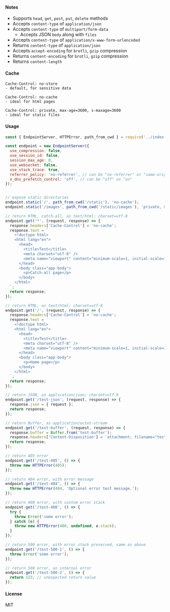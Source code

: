 
#### Notes

- Supports `head`, `get`, `post`, `put`, `delete` methods
- Accepts `content-type` of `application/json`
- Accepts `content-type` of `multipart/form-data`
  - Accepts JSON `body` along with `files`
- Accepts `content-type` of `application/x-www-form-urlencoded`
- Returns `content-type` of `application/json`
- Accepts `accept-encoding` for `brotli`, `gzip` compression
- Returns `content-encoding` for `brotli`, `gzip` compression
- Returns `content-length`

#### Cache

```
Cache-Control: no-store
- default, for sensitive data

Cache-Control: no-cache
- ideal for html pages

Cache-Control: private, max-age=3600, s-maxage=3600
- ideal for static files
```

#### Usage

```js
const { EndpointServer, HTTPError, path_from_cwd } = require('../index');

const endpoint = new EndpointServer({
  use_compression: false,
  use_session_id: false,
  session_max_age: 0,
  use_websocket: false,
  use_stack_trace: true,
  referrer_policy: 'no-referrer', // can be "no-referrer" or "same-origin"
  x_dns_prefetch_control: 'off', // can be "off" on "on"
});


// expose static directories
endpoint.static('/', path_from_cwd('/static'), 'no-cache');
endpoint.static('/images', path_from_cwd('/static/images'), 'private, max-age=3600, s-maxage=3600');

// return HTML, catch-all, as text/html; charset=utf-8
endpoint.get('*', (request, response) => {
  response.headers['Cache-Control'] = 'no-cache';
  response.text = `
    <!doctype html>
    <html lang="en">
      <head>
        <title>Test</title>
        <meta charset="utf-8" />
        <meta name="viewport" content="minimum-scale=1, initial-scale=1, width=device-width, shrink-to-fit=no" />
      </head>
      <body class="app-body">
        <p>Catch-all page</p>
      </body>
    </html>
  `;
  return response;
});

// return HTML, as text/html; charset=utf-8
endpoint.get('/', (request, response) => {
  response.headers['Cache-Control'] = 'no-cache';
  response.text = `
    <!doctype html>
    <html lang="en">
      <head>
        <title>Test</title>
        <meta charset="utf-8" />
        <meta name="viewport" content="minimum-scale=1, initial-scale=1, width=device-width, shrink-to-fit=no" />
      </head>
      <body class="app-body">
        <p>Home page</p>
      </body>
    </html>
  `;
  return response;
});

// return JSON, as application/json; charset=utf-8
endpoint.get('/test-json', (request, response) => {
  response.json = { request };
  return response;
});

// return Buffer, as application/octet-stream
endpoint.get('/test-buffer', (request, response) => {
  response.buffer = Buffer.from('test-buffer');
  response.headers['Content-Disposition'] = `attachment; filename="test-buffer.txt"`;
  return response;
});

// return 405 error
endpoint.get('/test-405', () => {
  throw new HTTPError(405);
});

// return 404 error, with error message
endpoint.get('/test-404', () => {
  throw new HTTPError(404, 'Optional error test message.');
});

// return 400 error, with custom error stack
endpoint.get('/test-400', () => {
  try {
    throw Error('some error');
  } catch (e) {
    throw new HTTPError(400, undefined, e.stack);
  }
});

// return 500 error, with error stack preserved, same as above
endpoint.get('/test-500-1', () => {
  throw Error('some error');
});

// return 500 error, an internal error
endpoint.get('/test-500-2', () => {
  return 123; // unexpected return value
});
```

#### License

MIT
